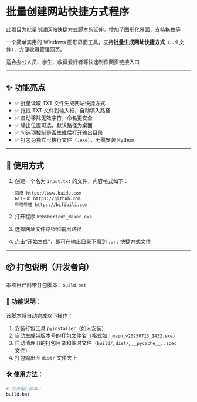 # 批量创建网站快捷方式程序

此项目为[批量创建网站快捷方式脚本](https://github.com/zrtnb6/WebShortcut-BatchScript)的延伸，增加了图形化界面，支持拖拽等

一个简单实用的 Windows 图形界面工具，支持**批量生成网址快捷方式**（.url 文件），方便收藏管理网页。 

适合办公人员、学生、收藏爱好者等快速制作网页链接入口

---

## ✨ 功能亮点

- ✅ 批量读取 TXT 文件生成网站快捷方式
- ✅ 拖拽 TXT 文件到输入框，自动填入路径
- ✅ 自动移除无效字符，命名更安全
- ✅ 输出位置可选，默认路径为桌面
- ✅ 勾选项控制是否生成后打开输出目录
- ✅ 打包为独立可执行文件（`.exe`），无需安装 Python

---

## 📁 使用方式

1. 创建一个名为 `input.txt` 的文件，内容格式如下：

    ```
    百度 https://www.baidu.com
    GitHub https://github.com
    哔哩哔哩 https://bilibili.com
    ```

2. 打开程序 `WebShortcut_Maker.exe`
3. 选择网址文件路径和输出路径
4. 点击“开始生成”，即可在输出目录下看到 `.url` 快捷方式文件

---

## 📦 打包说明（开发者向）

本项目已附带打包脚本：`build.bat`

### 🔧 功能说明：

该脚本将自动完成以下操作：

1. 安装打包工具 `pyinstaller`（如未安装）
2. 自动生成带版本号的打包文件名（格式如：`main_v20250713_1432.exe`）
3. 自动清理旧的打包目录和临时文件（`build/`, `dist/`, `__pycache__`, `.spec` 文件）
4. 打包输出至 `dist/` 文件夹下

### 🛠 使用方法：

```bash
# 双击运行脚本：
build.bat
